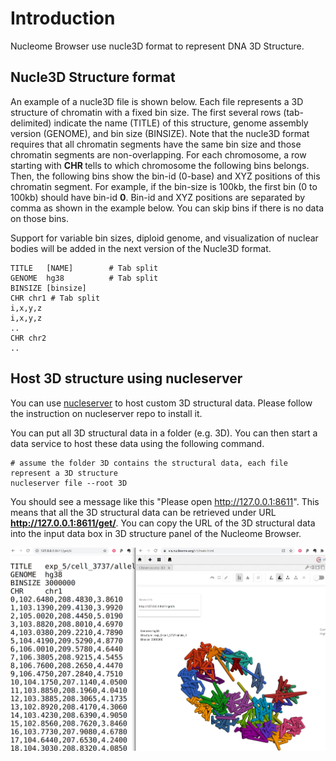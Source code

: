 # Introduction

Nucleome Browser use nucle3D format to represent DNA 3D Structure.

## Nucle3D Structure format

An example of a nucle3D file is shown below. Each file represents a 3D structure of chromatin with a fixed bin size. The first several rows (tab-delimited) indicate the name (TITLE) of this structure, genome assembly version (GENOME), and bin size (BINSIZE). Note that the nucle3D format requires that all chromatin segments have the same bin size and those chromatin segments are non-overlapping. For each chromosome, a row starting with **CHR <chrom>** tells to which chromosome the following bins belongs. Then, the following bins show the bin-id (0-base) and XYZ positions of this chromatin segment. For example, if the bin-size is 100kb, the first bin (0 to 100kb) should have bin-id **0**. Bin-id and XYZ positions are separated by comma as shown in the example below. You can skip bins if there is no data on those bins.
  
Support for variable bin sizes, diploid genome, and visualization of nuclear bodies will be added in the next version of the Nucle3D format. 

```
TITLE   [NAME]        # Tab split
GENOME  hg38          # Tab split
BINSIZE [binsize]
CHR chr1 # Tab split
i,x,y,z
i,x,y,z
..
CHR chr2
..
```

## Host 3D structure using nucleserver

You can use [nucleserver](https://github.com/nucleome/nucleserver) to host custom 3D structural data. Please follow the instruction on nucleserver repo to install it.

You can put all 3D structural data in a folder (e.g. 3D). You can then start a data service to host these data using the following command.

```
# assume the folder 3D contains the structural data, each file represent a 3D structure
nucleserver file --root 3D
```

You should see a message like this "Please open http://127.0.0.1:8611". This means that all the 3D structural data can be retrieved under URL **http://127.0.0.1:8611/get/**. You can copy the URL of the 3D structural data into the input data box in 3D structure panel of the Nucleome Browser.

![Use your own structural data](img/Load_custom_3d.jpg)

